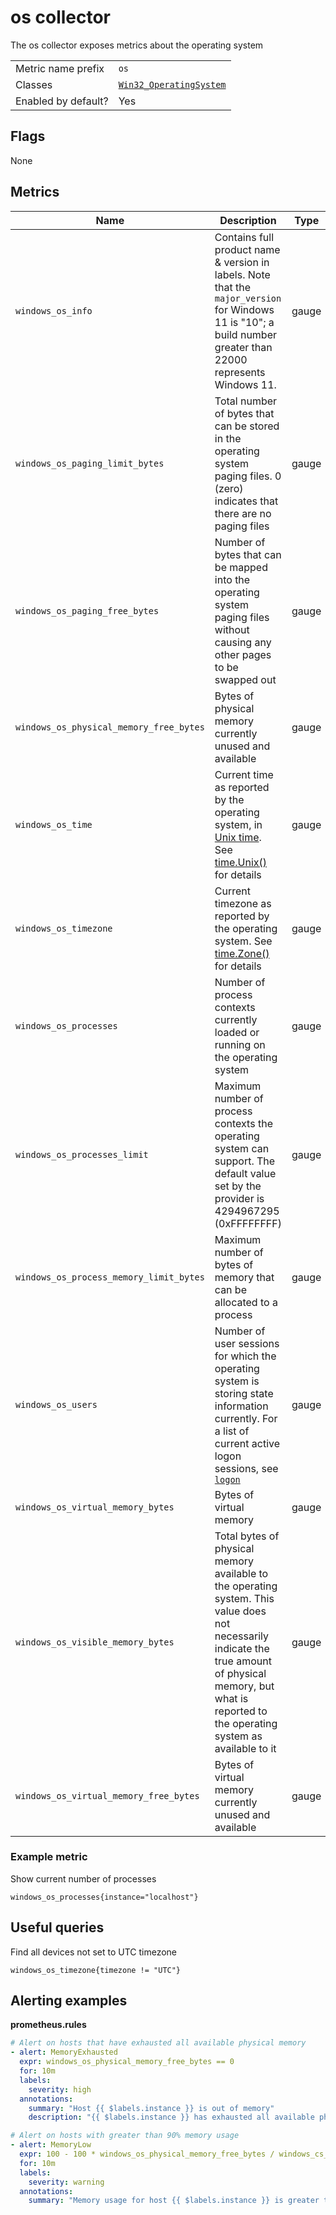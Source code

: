 # os collector

The os collector exposes metrics about the operating system

|||
-|-
Metric name prefix  | `os`
Classes             | [`Win32_OperatingSystem`](https://msdn.microsoft.com/en-us/library/aa394239)
Enabled by default? | Yes

## Flags

None

## Metrics

Name | Description | Type | Labels
-----|-------------|------|-------
`windows_os_info` | Contains full product name & version in labels. Note that the `major_version` for Windows 11 is "10"; a build number greater than 22000 represents Windows 11. | gauge | `product`, `version`, `major_version`, `minor_version`, `build_number`
`windows_os_paging_limit_bytes` | Total number of bytes that can be stored in the operating system paging files. 0 (zero) indicates that there are no paging files | gauge | None
`windows_os_paging_free_bytes` | Number of bytes that can be mapped into the operating system paging files without causing any other pages to be swapped out | gauge | None
`windows_os_physical_memory_free_bytes` | Bytes of physical memory currently unused and available | gauge | None
`windows_os_time` | Current time as reported by the operating system, in [Unix time](https://en.wikipedia.org/wiki/Unix_time). See [time.Unix()](https://golang.org/pkg/time/#Unix) for details | gauge | None
`windows_os_timezone` | Current timezone as reported by the operating system. See [time.Zone()](https://golang.org/pkg/time/#Time.Zone) for details | gauge | `timezone`
`windows_os_processes` | Number of process contexts currently loaded or running on the operating system | gauge | None
`windows_os_processes_limit` | Maximum number of process contexts the operating system can support. The default value set by the provider is 4294967295 (0xFFFFFFFF) | gauge | None
`windows_os_process_memory_limit_bytes` | Maximum number of bytes of memory that can be allocated to a process | gauge | None
`windows_os_users` | Number of user sessions for which the operating system is storing state information currently. For a list of current active logon sessions, see [`logon`](collector.logon.md) | gauge | None
`windows_os_virtual_memory_bytes` | Bytes of virtual memory | gauge | None
`windows_os_visible_memory_bytes` | Total bytes of physical memory available to the operating system. This value does not necessarily indicate the true amount of physical memory, but what is reported to the operating system as available to it | gauge | None
`windows_os_virtual_memory_free_bytes` | Bytes of virtual memory currently unused and available | gauge | None

### Example metric
Show current number of processes
```
windows_os_processes{instance="localhost"}
```

## Useful queries
Find all devices not set to UTC timezone
```
windows_os_timezone{timezone != "UTC"}
```

## Alerting examples
**prometheus.rules**
```yaml
# Alert on hosts that have exhausted all available physical memory
- alert: MemoryExhausted
  expr: windows_os_physical_memory_free_bytes == 0
  for: 10m
  labels:
    severity: high
  annotations:
    summary: "Host {{ $labels.instance }} is out of memory"
    description: "{{ $labels.instance }} has exhausted all available physical memory"

# Alert on hosts with greater than 90% memory usage
- alert: MemoryLow
  expr: 100 - 100 * windows_os_physical_memory_free_bytes / windows_cs_physical_memory_bytes > 90
  for: 10m
  labels:
    severity: warning
  annotations:
    summary: "Memory usage for host {{ $labels.instance }} is greater than 90%"
```
